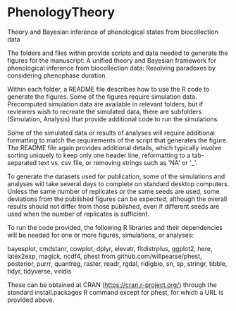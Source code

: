 # PhenologyTheory
Theory and Bayesian inference of phenological states from biocollection data

The folders and files within provide scripts and data needed to generate the figures for the manuscript: A unified theory and Bayesian framework for phenological inference from biocollection data:
Resolving paradoxes by considering phenophase duration. 

Within each folder, a README file describes how to use the R code to generate the figures. Some of the figures require simulation data. Precomputed simulation data are available in relevant folders, but if reviewers wish to recreate the simulated data, there are subfolders (Simulation, Analysis) that provide additional code to run the simulations.

Some of the simulated data or results of analyses will require additional formatting to match the requirements of the script that generates the figure. The README file again provides additional details, which typically involve sorting uniquely to keep only one header line, reformatting to a tab-separated text vs. csv file, or removing strings such as 'NA' or '_'.

To generate the datasets used for publication, some of the simulations and analyses will take several days to complete on standard desktop computers. Unless the same number of replicates or the same seeds are used, some deviations from the published figures can be expected, although the overall results should not differ from those published, even if different seeds are used when the number of replicates is sufficient. 

To run the code provided, the following R libraries and their dependencies will be needed for one or more figures, simulations, or analyses:

bayesplot,
cmdstanr,
cowplot,
dplyr,
elevatr,
fitdistrplus,
ggplot2,
here,
latex2exp,
magick,
ncdf4,
phest from github.com/willpearse/phest,
posterior,
purrr,
quantreg,
raster,
readr,
rgdal,
ridigbio,
sn,
sp,
stringr,
tibble,
tidyr,
tidyverse,
viridis

These can be obtained at CRAN (https://cran.r-project.org/) through the standard install.packages R command except for phest, for which a URL is provided above.


